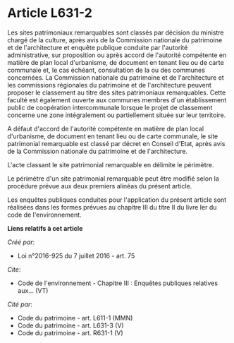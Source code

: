 # Article L631-2

Les sites patrimoniaux remarquables sont classés par décision du ministre chargé de la culture, après avis de la Commission
nationale du patrimoine et de l'architecture et enquête publique conduite par l'autorité administrative, sur proposition ou
après accord de l'autorité compétente en matière de plan local d'urbanisme, de document en tenant lieu ou de carte communale
et, le cas échéant, consultation de la ou des communes concernées. La Commission nationale du patrimoine et de l'architecture
et les commissions régionales du patrimoine et de l'architecture peuvent proposer le classement au titre des sites
patrimoniaux remarquables. Cette faculté est également ouverte aux communes membres d'un établissement public de coopération
intercommunale lorsque le projet de classement concerne une zone intégralement ou partiellement située sur leur territoire.

A défaut d'accord de l'autorité compétente en matière de plan local d'urbanisme, de document en tenant lieu ou de carte
communale, le site patrimonial remarquable est classé par décret en Conseil d'Etat, après avis de la Commission nationale du
patrimoine et de l'architecture.

L'acte classant le site patrimonial remarquable en délimite le périmètre.

Le périmètre d'un site patrimonial remarquable peut être modifié selon la procédure prévue aux deux premiers alinéas du
présent article.

Les enquêtes publiques conduites pour l'application du présent article sont réalisées dans les formes prévues au chapitre III
du titre II du livre Ier du code de l'environnement.

**Liens relatifs à cet article**

_Créé par_:

  - Loi n°2016-925 du 7 juillet 2016 - art. 75

_Cite_:

  - Code de l'environnement -  Chapitre III : Enquêtes publiques relatives aux... (VT)

_Cité par_:

  - Code du patrimoine - art. L611-1 (MMN)
  - Code du patrimoine - art. L631-3 (V)
  - Code du patrimoine - art. R631-1 (V)
